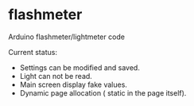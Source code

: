 # flashmeter
Arduino flashmeter/lightmeter code

Current status: 
- Settings can be modified and saved.
- Light can not be read.
- Main screen display fake values.
- Dynamic page allocation ( static in the page itself).
